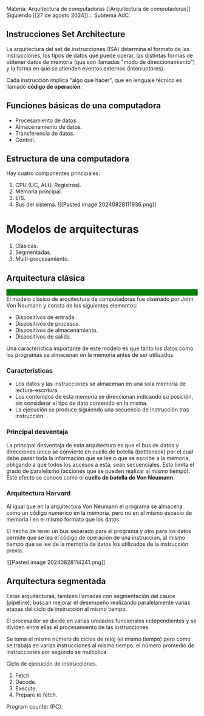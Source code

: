 Materia: Arquitectura de computadoras [[Arquitectura de computadoras]]
Siguiendo [[27 de agosto 2024]]... 
Subtema AdC.
## Instrucciones Set Architecture
La arquitectura del set de instrucciones (ISA) determina el formato de las instrucciones, los tipos de datos que puede operar, las distintas formas de obtener datos de memoria (que son llamadas "modo de direccionamiento") y la forma en que se atienden eventos externos (interruptores).

Cada instrucción implica "algo que hacer", que en lenguaje técnico es llamado **código de operación**.

## Funciones básicas de una computadora
- Procesamiento de datos.
- Almacenamiento de datos.
- Transferencia de datos.
- Control.

## Estructura de una computadora
Hay cuatro componentes principales:
1. CPU (UC, ALU, Registros).
2. Memoria principal.
3. E/S.
4. Bus del sistema.
![[Pasted image 20240828111936.png]]

# Modelos de arquitecturas
1. Clásicas.
2. Segmentadas.
3. Multi-procesamiento.

## Arquitectura clásica
<marquee
		 bgcolor="green"
		 direction="left"
		 ><b>Arquitectura Princeton / Mauchly-Eckert (Von Neumann)</b>-> Modelo de programa almacenado.
</marquee>
El modelo clásico de arquitectura de computadoras fue diseñado por John Von Neumann y consta de los siguientes elementos:
- Dispositivos de entrada.
- Dispositivos de procesos.
- Dispositivos de almacenamiento.
- Dispositivos de salida.

Una característica importante de este modelo es que tanto los datos como los programas se almacenan en la memoria antes de ser utilizados.

### Características
- Los datos y las instrucciones se almacenan en una sola memoria de lectura-escritura.
- Los contenidos de esta memoria se direccionan indicando su posición, sin considerar el tipo de dato contenido en la misma.
- La ejecución se produce siguiendo una secuencia de instrucción tras instrucción.

### Principal desventaja
La principal desventaja de esta arquitectura es que el bus de datos y direcciones único se convierte en cuello de botella (bottleneck) por el cual debe pasar toda la información que se lee o que se escribe a la memoria, obligando a que todos los accesos a esta, sean secuenciales. Esto limita el grado de paralelismo (acciones que se pueden realizar al mismo tiempo). Este efecto se conoce como el **cuello de botella de Von Neumann**.

### Arquitectura Harvard
Al igual que en la arquitectura Von Neumann el programa se almacena como un código numérico en la memoria, pero no en el mismo espacio de memoria i en el mismo formato que los datos.

El hecho de tener un bus separado para el programa y otro para los datos permite que se lea el código de operación de una instrucción, al mismo tiempo que se lee de la memoria de datos los utilizados de la instrucción previa.

![[Pasted image 20240828114241.png]]

## Arquitectura segmentada
Estas arquitecturas, también llamadas con segmentación del cauce (pipeline), buscan mejorar el desempeño realizando paralelamente varias etapas del ciclo de instrucción al mismo tiempo.

El procesador se divide en varias unidades funcionales independientes y se dividen entre ellas el procesamiento de las instrucciones.

Se toma el mismo número de ciclos de reloj (el mismo tiempo) pero como se trabaja en varias instrucciones al mismo tiempo, el número promedio de instrucciones por segundo se multiplica.

Ciclo de ejecución de instrucciones.
1. Fetch.
2. Decode.
3. Execute.
4. Prepare to fetch.

Program counter (PC).



